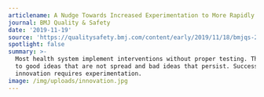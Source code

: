 ```yaml
---
articlename: A Nudge Towards Increased Experimentation to More Rapidly Improve Healthcare
journal: BMJ Quality & Safety
date: '2019-11-19'
source: 'https://qualitysafety.bmj.com/content/early/2019/11/18/bmjqs-2019-009948'
spotlight: false
summary: >-
  Most health system implement interventions without proper testing. This leads
  to good ideas that are not spread and bad ideas that persist. Successful
  innovation requires experimentation.
image: /img/uploads/innovation.jpg
---
```


